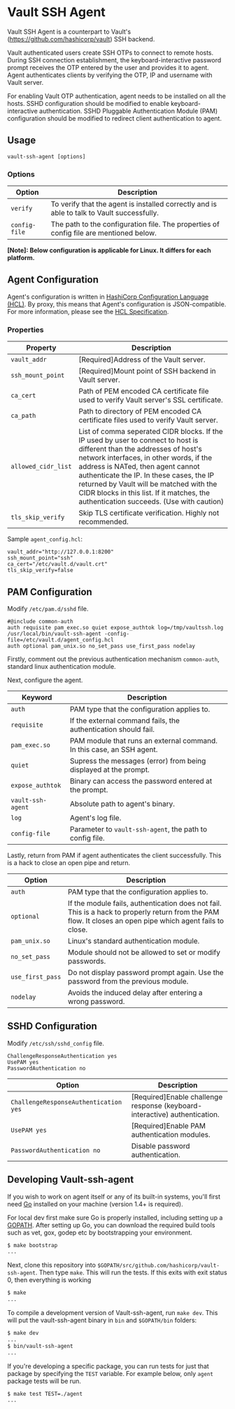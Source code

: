 Vault SSH Agent
===============

Vault SSH Agent is a counterpart to Vault's (https://github.com/hashicorp/vault) SSH backend.

Vault authenticated users create SSH OTPs to connect to remote hosts. During SSH connection establishment, the keyboard-interactive password prompt receives the OTP entered by the user and provides it to agent. Agent authenticates clients by verifying the OTP, IP and username with Vault server.  

For enabling Vault OTP authentication, agent needs to be installed on all the hosts. SSHD configuration should be modified to enable keyboard-interactive authentication. SSHD Pluggable Authentication Module (PAM) configuration should be modified to redirect client authentication to agent.  

Usage
-----
`vault-ssh-agent [options]`

### Options
|Option       |Description|
|-------------|-----------|
|`verify`     |To verify that the agent is installed correctly and is able to talk to Vault successfully.
|`config-file`|The path to the configuration file. The properties of config file are mentioned below.

**[Note]: Below configuration is applicable for Linux. It differs for each platform.**

Agent Configuration
-------------------
Agent's configuration is written in [HashiCorp Configuration Language (HCL)][HCL]. By proxy, this means that Agent's configuration is JSON-compatible. For more information, please see the [HCL Specification][HCL].

### Properties 
|Property           |Description|
|-------------------|-----------|
|`vault_addr`       |[Required]Address of the Vault server.
|`ssh_mount_point`  |[Required]Mount point of SSH backend in Vault server.
|`ca_cert`          |Path of PEM encoded CA certificate file used to verify Vault server's SSL certificate.
|`ca_path`          |Path to directory of PEM encoded CA certificate files used to verify Vault server.
|`allowed_cidr_list`|List of comma seperated CIDR blocks. If the IP used by user to connect to host is different than the addresses of host's network interfaces, in other words, if the address is NATed, then agent cannot authenticate the IP. In these cases, the IP returned by Vault will be matched with the CIDR blocks in this list. If it matches, the authentication succeeds. (Use with caution)
|`tls_skip_verify`  |Skip TLS certificate verification. Highly not recommended.

Sample `agent_config.hcl`:
```shell
vault_addr="http://127.0.0.1:8200"
ssh_mount_point="ssh"
ca_cert="/etc/vault.d/vault.crt"
tls_skip_verify=false
```

PAM Configuration
--------------------------------
Modify `/etc/pam.d/sshd` file. 

```
#@include common-auth
auth requisite pam_exec.so quiet expose_authtok log=/tmp/vaultssh.log /usr/local/bin/vault-ssh-agent -config-file=/etc/vault.d/agent_config.hcl
auth optional pam_unix.so no_set_pass use_first_pass nodelay
```

Firstly, comment out the previous authentication mechanism `common-auth`, standard linux authentication module.

Next, configure the agent.

|Keyword          |Description |
|-----------------|------------|
|`auth`           |PAM type that the configuration applies to.
|`requisite`      |If the external command fails, the authentication should fail.
|`pam_exec.so`    |PAM module that runs an external command. In this case, an SSH agent.
|`quiet`          |Supress the messages (error) from being displayed at the prompt.
|`expose_authtok` |Binary can access the password entered at the prompt.
|`vault-ssh-agent`|Absolute path to agent's binary.
|`log`            |Agent's log file.
|`config-file`    |Parameter to `vault-ssh-agent`, the path to config file.

Lastly, return from PAM if agent authenticates the client successfully. This is a hack to close an open pipe and return.

|Option          |Description |
|----------------|------------|
|`auth`          |PAM type that the configuration applies to.
|`optional`      |If the module fails, authentication does not fail. This is a hack to properly return from the PAM flow. It closes an open pipe which agent fails to close.
|`pam_unix.so`   |Linux's standard authentication module.
|`no_set_pass`   |Module should not be allowed to set or modify passwords.
|`use_first_pass`|Do not display password prompt again. Use the password from the previous module.
|`nodelay`       |Avoids the induced delay after entering a wrong password.

SSHD Configuration
--------------------------------
Modify `/etc/ssh/sshd_config` file.

```
ChallengeResponseAuthentication yes
UsePAM yes
PasswordAuthentication no
```

|Option          |Description |
|----------------|------------|
|`ChallengeResponseAuthentication yes`|[Required]Enable challenge response (keyboard-interactive) authentication.
|`UsePAM yes`                         |[Required]Enable PAM authentication modules.
|`PasswordAuthentication no`          |Disable password authentication.


Developing Vault-ssh-agent
---------------------------

If you wish to work on agent itself or any of its built-in systems, you'll
first need [Go](https://www.golang.org) installed on your machine
(version 1.4+ is required).

For local dev first make sure Go is properly installed, including setting up a
[GOPATH](https://golang.org/doc/code.html#GOPATH). After setting up Go, you can
download the required build tools such as vet, gox, godep etc by bootstrapping
your environment.

```sh
$ make bootstrap
...
```

Next, clone this repository into `$GOPATH/src/github.com/hashicorp/vault-ssh-agent`.
Then type `make`. This will run the tests. If this exits with exit status 0,
then everything is working 

```sh
$ make
...
```

To compile a development version of Vault-ssh-agent, run `make dev`. This will put
the vault-ssh-agent binary in `bin` and `$GOPATH/bin` folders:

```sh
$ make dev
...
$ bin/vault-ssh-agent
...
```

If you're developing a specific package, you can run tests for just that
package by specifying the `TEST` variable. For example below, only
`agent` package tests will be run.

```sh
$ make test TEST=./agent
...
```

[HCL]: https://github.com/hashicorp/hcl "HashiCorp Configuration Language (HCL)"
